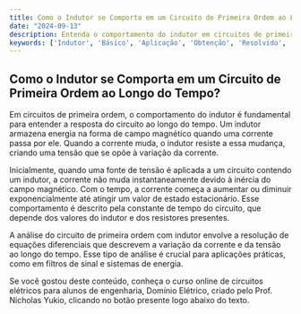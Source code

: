 ```yaml
---
title: Como o Indutor se Comporta em um Circuito de Primeira Ordem ao Longo do Tempo?
date: "2024-09-13"
description: Entenda o comportamento do indutor em circuitos de primeira ordem e sua resposta ao longo do tempo.
keywords: ['Indutor', 'Básico', 'Aplicação', 'Obtenção', 'Resolvido', 'tempo', 'Circuito']
---
```


## Como o Indutor se Comporta em um Circuito de Primeira Ordem ao Longo do Tempo?

Em circuitos de primeira ordem, o comportamento do indutor é fundamental para entender a resposta do circuito ao longo do tempo. Um indutor armazena energia na forma de campo magnético quando uma corrente passa por ele. Quando a corrente muda, o indutor resiste a essa mudança, criando uma tensão que se opõe à variação da corrente.

Inicialmente, quando uma fonte de tensão é aplicada a um circuito contendo um indutor, a corrente não muda instantaneamente devido à inércia do campo magnético. Com o tempo, a corrente começa a aumentar ou diminuir exponencialmente até atingir um valor de estado estacionário. Esse comportamento é descrito pela constante de tempo do circuito, que depende dos valores do indutor e dos resistores presentes.

A análise do circuito de primeira ordem com indutor envolve a resolução de equações diferenciais que descrevem a variação da corrente e da tensão ao longo do tempo. Esse tipo de análise é crucial para aplicações práticas, como em filtros de sinal e sistemas de energia.

Se você gostou deste conteúdo, conheça o curso online de circuitos elétricos para alunos de engenharia, Domínio Elétrico, criado pelo Prof. Nicholas Yukio, clicando no botão presente logo abaixo do texto.